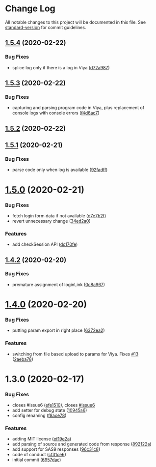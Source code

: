 # Change Log

All notable changes to this project will be documented in this file. See [standard-version](https://github.com/conventional-changelog/standard-version) for commit guidelines.

<a name="1.5.4"></a>
## [1.5.4](https://github.com/macropeople/sasjs/compare/v1.5.3...v1.5.4) (2020-02-22)


### Bug Fixes

* splice log only if there is a log in Viya ([d72a987](https://github.com/macropeople/sasjs/commit/d72a987))



<a name="1.5.3"></a>
## [1.5.3](https://github.com/macropeople/sasjs/compare/v1.5.2...v1.5.3) (2020-02-22)


### Bug Fixes

* capturing and parsing program code in Viya, plus replacement of console logs with console errors ([f4d6ac7](https://github.com/macropeople/sasjs/commit/f4d6ac7))



<a name="1.5.2"></a>
## [1.5.2](https://github.com/macropeople/sasjs/compare/v1.5.1...v1.5.2) (2020-02-22)



<a name="1.5.1"></a>
## [1.5.1](https://github.com/macropeople/sasjs/compare/v1.5.0...v1.5.1) (2020-02-21)


### Bug Fixes

* parse code only when log is available ([92fadff](https://github.com/macropeople/sasjs/commit/92fadff))



<a name="1.5.0"></a>
# [1.5.0](https://github.com/macropeople/sasjs/compare/v1.4.2...v1.5.0) (2020-02-21)


### Bug Fixes

* fetch login form data if not available ([d7e7b2f](https://github.com/macropeople/sasjs/commit/d7e7b2f))
* revert unnecessary change ([34ed2a0](https://github.com/macropeople/sasjs/commit/34ed2a0))


### Features

* add checkSession API ([dc170fe](https://github.com/macropeople/sasjs/commit/dc170fe))



<a name="1.4.2"></a>
## [1.4.2](https://github.com/macropeople/sasjs/compare/v1.4.0...v1.4.2) (2020-02-20)


### Bug Fixes

* premature assignment of loginLink ([0c8a967](https://github.com/macropeople/sasjs/commit/0c8a967))



<a name="1.4.0"></a>
# [1.4.0](https://github.com/macropeople/sasjs/compare/v1.3.0...v1.4.0) (2020-02-20)


### Bug Fixes

* putting param export in right place ([6372ea2](https://github.com/macropeople/sasjs/commit/6372ea2))


### Features

* switching from file based upload to params for Viya.  Fixes [#13](https://github.com/macropeople/sasjs/issues/13) ([2aeba78](https://github.com/macropeople/sasjs/commit/2aeba78))



<a name="1.3.0"></a>
# 1.3.0 (2020-02-17)


### Bug Fixes

*  closes #issue6 ([efe1510](https://github.com/macropeople/sasjs/commit/efe1510)), closes [#issue6](https://github.com/macropeople/sasjs/issues/issue6)
* add setter for debug state ([10945a6](https://github.com/macropeople/sasjs/commit/10945a6))
* config renaming ([f8ace78](https://github.com/macropeople/sasjs/commit/f8ace78))


### Features

*  adding MIT license ([ef19e2a](https://github.com/macropeople/sasjs/commit/ef19e2a))
* add parsing of source and generated code from response ([892122a](https://github.com/macropeople/sasjs/commit/892122a))
* add support for SAS9 responses ([96c31c8](https://github.com/macropeople/sasjs/commit/96c31c8))
* code of conduct ([cf31ce6](https://github.com/macropeople/sasjs/commit/cf31ce6))
* initial commit ([6957dac](https://github.com/macropeople/sasjs/commit/6957dac))
